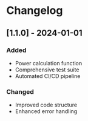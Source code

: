 # Changelog

## [1.1.0] - 2024-01-01

### Added
- Power calculation function
- Comprehensive test suite
- Automated CI/CD pipeline

### Changed
- Improved code structure
- Enhanced error handling
